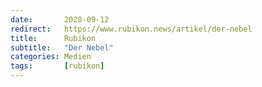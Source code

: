 ```yaml
---
date:       2020-09-12
redirect:   https://www.rubikon.news/artikel/der-nebel
title:      Rubikon
subtitle:   "Der Nebel"
categories: Medien
tags:       [rubikon]
---
```

